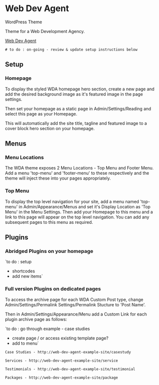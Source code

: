 # Web Dev Agent
 WordPress Theme

Theme for a Web Development Agency.

[Web Dev Agent](https://web-dev-agent.netlify.app/)


`# to do : on-going - review & update setup instructions below`

## Setup

### Homepage
To display the styled WDA homepage hero section, create a new page and add
the desired background image as it's featured image in the page settings.

Then set your homepage as a static page in Admin/Settings/Reading and select
this page as your Homepage.

This will automatically add the site title, tagline and featured image to a cover block hero section on your homepage.


## Menus

### Menu Locations
The WDA theme exposes 2 Menu Locations - Top Menu and Footer Menu.
Add a menu 'top-menu' and 'footer-menu' to these respectively and
the theme will inject these into your pages appropriately.

### Top Menu
To display the top level navigation for your site, add a menu named 'top-menu' in  Admin/Appearance/Menus and set it's Display Location
as 'Top Menu' in the Menu Settings. Then add your Homepage to this menu and a link to this page will appear on the top level navigation.
You can add any subsequent pages to this menu as required.



## Plugins 

### Abridged Plugins on your homepage

`to do : setup
- shortcodes
- add new items`

### Full version Plugins on dedicated pages

To access the archive page for each WDA Custom Post type, change Admin/Settings/Permalink Settings/Permalink Stucture to 'Post Name'.

Then in Admin/Settings/Appearance/Menu add a Custom Link for each plugin archive page as follows:


`to do : go through example - case studies
- create page / or access existing template page?
- add to menu`

`Case Studies - http://web-dev-agent-example-site/casestudy`

`Services - http://web-dev-agent-example-site/service`

`Testimonials - http://web-dev-agent-example-site/testimonial`

`Packages - http://web-dev-agent-example-site/package`




